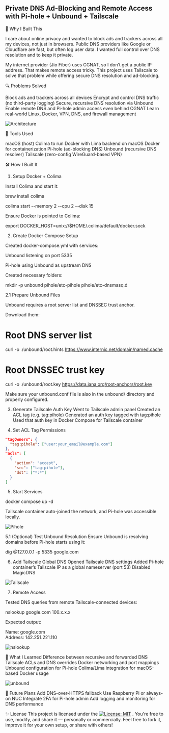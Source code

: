 ## Private DNS Ad-Blocking and Remote Access with Pi-hole + Unbound + Tailscale

👋 Why I Built This

I care about online privacy and wanted to block ads and trackers across all my devices, not just in browsers. Public DNS providers like Google or Cloudflare are fast, but often log user data. I wanted full control over DNS resolution and to keep it private.

My internet provider (Jio Fiber) uses CGNAT, so I don’t get a public IP address. That makes remote access tricky. This project uses Tailscale to solve that problem while offering secure DNS resolution and ad-blocking.

🔍 Problems Solved

Block ads and trackers across all devices
Encrypt and control DNS traffic (no third-party logging)
Secure, recursive DNS resolution via Unbound
Enable remote DNS and Pi-hole admin access even behind CGNAT
Learn real-world Linux, Docker, VPN, DNS, and firewall management

![Architecture](/screenshots/Architecure-Pihole+Docker.png)

🧰 Tools Used

macOS (host)
Colima to run Docker with Lima backend on macOS
Docker for containerization
Pi-hole (ad-blocking DNS)
Unbound (recursive DNS resolver)
Tailscale (zero-config WireGuard-based VPN)

🛠️ How I Built It

1. Setup Docker + Colima

Install Colima and start it:

brew install colima

colima start --memory 2 --cpu 2 --disk 15

Ensure Docker is pointed to Colima:

export DOCKER_HOST=unix://$HOME/.colima/default/docker.sock

2. Create Docker Compose Setup

Created docker-compose.yml with services:

Unbound listening on port 5335

Pi-hole using Unbound as upstream DNS

Created necessary folders:

mkdir -p unbound pihole/etc-pihole pihole/etc-dnsmasq.d

2.1 Prepare Unbound Files

Unbound requires a root server list and DNSSEC trust anchor.

Download them:

# Root DNS server list

curl -o ./unbound/root.hints https://www.internic.net/domain/named.cache

# Root DNSSEC trust key


curl -o ./unbound/root.key https://data.iana.org/root-anchors/root.key

Make sure your unbound.conf file is also in the unbound/ directory and properly configured.

3. Generate Tailscale Auth Key
Went to Tailscale admin panel
Created an ACL tag (e.g. tag:pihole)
Generated an auth key tagged with tag:pihole
Used that auth key in Docker Compose for Tailscale container

4. Set ACL Tag Permissions

```json
"tagOwners": {
  "tag:pihole": ["user:your_email@example.com"]
},
"acls": [
  {
    "action": "accept",
    "src": ["tag:pihole"],
    "dst": ["*:*"]
  }
]
```

5. Start Services

docker compose up -d

Tailscale container auto-joined the network, and Pi-hole was accessible locally.

![Pihole](/screenshots/Pihole-admin-dashboard.png)

5.1 (Optional) Test Unbound Resolution
Ensure Unbound is resolving domains before Pi-hole starts using it:

dig @127.0.0.1 -p 5335 google.com

6. Add Tailscale Global DNS
Opened Tailscale DNS settings
Added Pi-hole container’s Tailscale IP as a global nameserver (port 53)
Disabled MagicDNS

![Tailscale](/screenshots/Tailscale-dns.png)

7. Remote Access

Tested DNS queries from remote Tailscale-connected devices:

nslookup google.com 100.x.x.x

Expected output:

Name:    google.com  
Address: 142.251.221.110

![nslookup](/screenshots/nslookup.png)


🤯 What I Learned
Difference between recursive and forwarded DNS
Tailscale ACLs and DNS overrides
Docker networking and port mappings
Unbound configuration for Pi-hole
Colima/Lima integration for macOS-based Docker usage

![unbound](/screenshots/unbound-logs.png)


🚀 Future Plans
Add DNS-over-HTTPS fallback
Use Raspberry Pi or always-on NUC
Integrate 2FA for Pi-hole admin
Add logging and monitoring for DNS performance

✨ License
This project is licensed under the [![License: MIT](https://img.shields.io/badge/License-MIT-yellow.svg)](LICENSE)
. You're free to use, modify, and share it — personally or commercially.
Feel free to fork it, improve it for your own setup, or share with others!